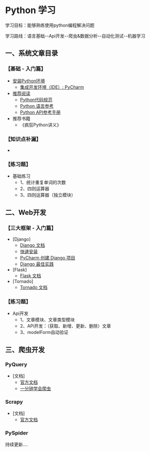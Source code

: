 


# Python 学习

学习目标：能够熟练使用python编程解决问题

学习路线：语言基础--Api开发--爬虫&数据分析--自动化测试--机器学习


## 一、系统文章目录
### 【基础 - 入门篇】 


* [安装Python环境](https://github.com/ijiwu/python-course/blob/master/rudiments/安装Python环境.md)
  - [集成开发环境（IDE）: PyCharm](https://github.com/ijiwu/python-course/blob/master/rudiments/集成开发环境.md)
* [推荐阅读](https://github.com/tedyli/PEP8-Style-Guide-for-Python-Code)
  - [Python代码规范](https://github.com/tedyli/PEP8-Style-Guide-for-Python-Code)
  - [Python 语言参考](https://docs.python.org/zh-cn/3/)
  - [Python API参考手册](https://docs.python.org/zh-cn/3.7/c-api/index.html)
* 推荐书籍
  - 《疯狂Python讲义》


### 【知识点补漏】
* 

### 【练习题】
* 基础练习
  - 1、统计重复单词的次数
  - 2、四则运算器
  - 3、四则运算器（独立模块）

## 二、Web开发
### 【三大框架 - 入门篇】 

* [Django]
  - [Django 文档](https://docs.djangoproject.com/zh-hans/2.1/)
  - [快速安装](https://docs.djangoproject.com/zh-hans/2.1/intro/install/)
  - [PyCharm 创建 Django 项目](https://www.cnblogs.com/liqu/p/9308966.html)
  - [Django 最佳实践](https://github.com/yangyubo/zh-django-best-practices)
* [Flask]
  - [Flask 文档](http://docs.jinkan.org/docs/flask/)
* [Tornado]
  - [Tornado 文档](http://www.tornadoweb.org/en/stable/)
  
### 【练习题】
* Api开发
  - 1、文章模块、文章类型模块
  - 2、APi开发：（获取、新增、更新、删除）文章
  - 3、modelForm自动验证
  
## 三、爬虫开发
### PyQuery
* [文档]
  - [官方文档](https://pythonhosted.org/pyquery/)
  - [一分钟学会爬虫](https://github.com/ijiwu/python-course/blob/master/spider/pyquery.md)

### Scrapy
* [文档]
  - [官方文档](https://docs.scrapy.org/en/latest/)

### PySpider

持续更新....


